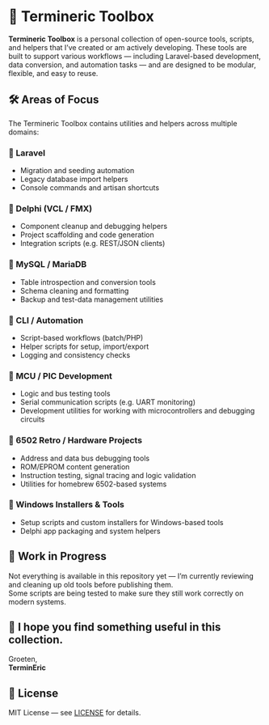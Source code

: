 # 🧰 Termineric Toolbox

**Termineric Toolbox** is a personal collection of open-source tools, scripts, and helpers that I’ve created or am actively developing. These tools are built to support various workflows — including Laravel-based development, data conversion, and automation tasks — and are designed to be modular, flexible, and easy to reuse.

## 🛠️ Areas of Focus

The Termineric Toolbox contains utilities and helpers across multiple domains:

### 🔹 Laravel
- Migration and seeding automation
- Legacy database import helpers
- Console commands and artisan shortcuts

### 🔹 Delphi (VCL / FMX)
- Component cleanup and debugging helpers
- Project scaffolding and code generation
- Integration scripts (e.g. REST/JSON clients)

### 🔹 MySQL / MariaDB
- Table introspection and conversion tools
- Schema cleaning and formatting
- Backup and test-data management utilities

### 🔹 CLI / Automation
- Script-based workflows (batch/PHP)
- Helper scripts for setup, import/export
- Logging and consistency checks

### 🔹 MCU / PIC Development
- Logic and bus testing tools
- Serial communication scripts (e.g. UART monitoring)
- Development utilities for working with microcontrollers and debugging circuits

### 🔹 6502 Retro / Hardware Projects
- Address and data bus debugging tools
- ROM/EPROM content generation
- Instruction testing, signal tracing and logic validation
- Utilities for homebrew 6502-based systems

### 🔹 Windows Installers & Tools
- Setup scripts and custom installers for Windows-based tools
- Delphi app packaging and system helpers

## 🚧 Work in Progress

Not everything is available in this repository yet — I’m currently reviewing and cleaning up old tools before publishing them.  
Some scripts are being tested to make sure they still work correctly on modern systems.

## 🙌 I hope you find something useful in this collection.

Groeten,  
**TerminEric**

## 📄 License

MIT License — see [LICENSE](LICENSE) for details.

